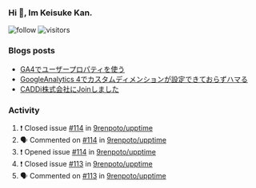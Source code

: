 ### Hi 👋, Im Keisuke Kan.

<!--
**9renpoto/9renpoto** is a ✨ _special_ ✨ repository because its `README.md` (this file) appears on your GitHub profile.

Here are some ideas to get you started:

- 🔭 I’m currently working on ...
- 🌱 I’m currently learning ...
- 👯 I’m looking to collaborate on ...
- 🤔 I’m looking for help with ...
- 💬 Ask me about ...
- 📫 How to reach me: ...
- 😄 Pronouns: ...
- ⚡ Fun fact: ...
-->

![follow](https://img.shields.io/github/followers/9renpoto?label=Follow&style=social)
![visitors](https://komarev.com/ghpvc/?username=9renpoto&label=Profile%20views&color=0e75b6&style=flat)

### Blogs posts

<!-- BLOG-POST-LIST:START -->
- [GA4でユーザープロパティを使う](https://9renpoto.dev/2021/02/21/google-analytics-4-user-properties/)
- [GoogleAnalytics 4でカスタムディメンションが設定できておらずハマる](https://9renpoto.dev/2021/02/13/google-analytics-4/)
- [CADDi株式会社にJoinしました](https://9renpoto.dev/2020/12/05/join/)
<!-- BLOG-POST-LIST:END -->

### Activity

<!--START_SECTION:activity-->
1. ❗️ Closed issue [#114](https://github.com/9renpoto/upptime/issues/114) in [9renpoto/upptime](https://github.com/9renpoto/upptime)
2. 🗣 Commented on [#114](https://github.com/9renpoto/upptime/issues/114) in [9renpoto/upptime](https://github.com/9renpoto/upptime)
3. ❗️ Opened issue [#114](https://github.com/9renpoto/upptime/issues/114) in [9renpoto/upptime](https://github.com/9renpoto/upptime)
4. ❗️ Closed issue [#113](https://github.com/9renpoto/upptime/issues/113) in [9renpoto/upptime](https://github.com/9renpoto/upptime)
5. 🗣 Commented on [#113](https://github.com/9renpoto/upptime/issues/113) in [9renpoto/upptime](https://github.com/9renpoto/upptime)
<!--END_SECTION:activity-->

<!--START_SECTION:waka-->
<!--END_SECTION:waka-->